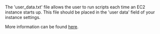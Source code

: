 The 'user_data.txt' file allows the user to run scripts each time an EC2 instance starts up. This file should be placed in the 'user data' field of your instance settings.

More information can be found [here](https://repost.aws/knowledge-center/execute-user-data-ec2).
